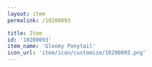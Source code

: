 ```yaml
---
layout: item
permalink: /10200093

title: Item
id: '10200093'
item_name: 'Gloomy Ponytail'
icon_url: 'item/icon/customize/10200093.png'
---
```

